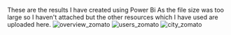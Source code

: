 These are the results I have created using Power Bi As the file size was too large so I haven't attached but the other resources which I have used are uploaded here.
 ![overview_zomato](https://github.com/user-attachments/assets/f17a2174-b7fd-450c-bcdf-8252d7b5a1ac)
![users_zomato](https://github.com/user-attachments/assets/9dfd8c97-62aa-43a3-8e5e-7e97dbde0d67)
![city_zomato](https://github.com/user-attachments/assets/4772870b-df9e-4671-96a7-edf6f02b0fd7)
